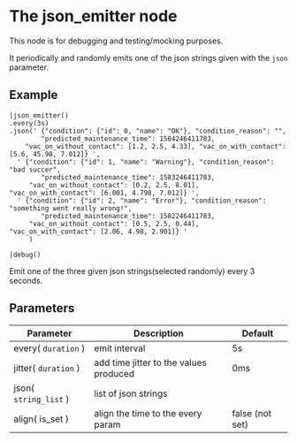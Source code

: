 The json_emitter node
=====================

This node is for debugging and testing/mocking purposes.

It periodically and randomly emits one of the json strings given with the `json` parameter.

Example
-------
```dfs  
|json_emitter()
.every(3s)
.json(' {"condition": {"id": 0, "name": "OK"}, "condition_reason": "", 
        "predicted_maintenance_time": 1584246411783,
    "vac_on_without_contact": [1.2, 2.5, 4.33], "vac_on_with_contact": [5.6, 45.98, 7.012]} ',
  ' {"condition": {"id": 1, "name": "Warning"}, "condition_reason": "bad succer", 
        "predicted_maintenance_time": 1583246411783,
     "vac_on_without_contact": [0.2, 2.5, 8.01], "vac_on_with_contact": [6.001, 4.798, 7.012]} ',
  ' {"condition": {"id": 2, "name": "Error"}, "condition_reason": "something went really wrong!", 
        "predicted_maintenance_time": 1582246411783,
     "vac_on_without_contact": [0.5, 2.5, 0.44], "vac_on_with_contact": [2.06, 4.98, 2.901]} '
     )
 
|debug()
```
     
Emit one of the three given json strings(selected randomly) every 3 seconds.

Parameters
----------

Parameter     | Description | Default 
--------------|-------------|---------  
every( `duration` ) | emit interval| 5s
jitter( `duration` )  | add time jitter to the values produced| 0ms
json( `string_list` ) | list of json strings |
align( is_set )|align the time to the every param|false (not set)
